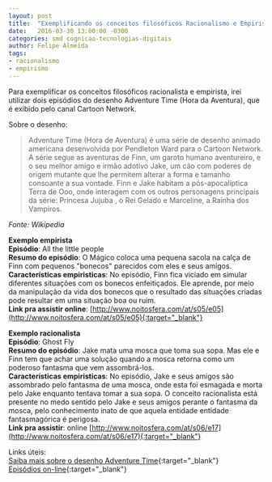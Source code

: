 ```yaml
---
layout: post
title:  "Exemplificando os conceitos filosóficos Racionalismo e Empirismo"
date:   2016-03-30 13:00:00 -0300
categories: smd cognicao-tecnologias-digitais
author: Felipe Almeida
tags:
- racionalismo
- empirismo
---
```


Para exemplificar os conceitos filosóficos racionalista e empirista, irei utilizar dois episódios do desenho Adventure Time (Hora da Aventura), que é exibido pelo canal Cartoon Network.

Sobre o desenho:

>Adventure Time (Hora de Aventura) é uma série de desenho animado americana desenvolvida por Pendleton Ward para o Cartoon Network. A série segue as aventuras de Finn, um garoto humano aventureiro, e o seu melhor amigo e irmão adotivo Jake, um cão com poderes de origem mutante que lhe permitem alterar a forma e tamanho consoante a sua vontade. Finn e Jake habitam a pós-apocalíptica Terra de Ooo, onde interagem com os outros personagens principais da série: Princesa Jujuba , o Rei Gelado e Marceline, a Rainha dos Vampiros.

*Fonte: Wikipedia*

**Exemplo empirista**  
**Episódio**: All the little people  
**Resumo do episódio**: O Mágico coloca uma pequena sacola na calça de Finn com pequenos "bonecos" parecidos com eles e seus amigos.  
**Características empiristicas**: No episódio, Finn fica viciado em simular diferentes situações com os bonecos enfeitiçados. Ele aprende, por meio da manipulação da vida dos bonecos que o resultado das situações criadas pode resultar em uma situação boa ou ruim.    
**Link pra assistir online**: [http://www.noitosfera.com/at/s05/e05](http://www.noitosfera.com/at/s05/e05){:target="_blank"}

**Exemplo racionalista**  
**Episódio**: Ghost Fly   
**Resumo do episódio**: Jake mata uma mosca que toma sua sopa. Mas ele e Finn tem que achar uma solução quando a mosca retorna como um poderoso fantasma que vem assombrá-los.  
**Características empiristicas**: No episódio, Jake e seus amigos são assombrado pelo fantasma de uma mosca, onde esta foi esmagada e morta pelo Jake enquanto tentava tomar a sua sopa. O conceito racionalista está presente no medo sentido pelo Jake e seus amigos perante o fantasma da mosca, pelo conhecimento inato de que aquela entidade entidade fantasmagórica é perigosa.  
**Link pra assistir**: online [http://www.noitosfera.com/at/s06/e17](http://www.noitosfera.com/at/s06/e17){:target="_blank"}

Links úteis:  
[Saiba mais sobre o desenho Adventure Time](https://pt.wikipedia.org/wiki/Adventure_Time){:target="_blank"}  
[Episódios on-line](http://www.noitosfera.com/){:target="_blank"}
